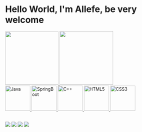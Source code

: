 # Hello World, I'm Allefe, be very welcome

<table>
    <a href="https://github.com/allefe1">
    <img height="170em" src="https://github-readme-stats.vercel.app/api?username=allefe1&count_private=false&show_icons=true&theme=github_dark"/>
    <img height="171em" src="https://github-readme-stats.vercel.app/api/top-langs/?username=allefe1&layout=compact&show_icons=true&theme=github_dark"/>
  
   
 <div>
  <img src="https://img.icons8.com/?size=100&id=13679&format=png&color=000000" width="80" alt="Java"/>  
  <img src="https://img.icons8.com/?size=100&id=90519&format=png&color=000000" width="80" alt="SpringBoot"/>
  <img src="https://img.icons8.com/?size=100&id=TpULddJc4gTh&format=png&color=000000" width="80" alt="C++"/>
  <img src="https://img.icons8.com/color/2x/html-5.png" width="80" alt="HTML5"/>
  <img src="https://img.icons8.com/color/2x/css3.png" width="80" alt="CSS3"/>
 </div>

</table>

<div> 
  <a href="https://www.instagram.com/afilipez/" target="_blank"><img src="https://img.shields.io/badge/-Instagram-%23E4405F?style=for-the-badge&logo=instagram&logoColor=white" target="_blank"></a>
  <a href="https://www.tiktok.com/@afilipez" target="_blank"><img src="https://img.shields.io/badge/-TikTok-02569B?logo=tiktok&logoColor=white&style=for-the-badge"></a>
  <a href = "mailto: allefefilipe1@gmail.com"><img src="https://img.shields.io/badge/-Gmail-%23333?style=for-the-badge&logo=gmail&logoColor=white" target="_blank"></a>
  <a href="https://www.linkedin.com/in/allefe-filipe-74262a1b3/" target="_blank"><img src="https://img.shields.io/badge/-LinkedIn-%230077B5?style=for-the-badge&logo=linkedin&logoColor=white" target="_blank"></a> 
</div>
